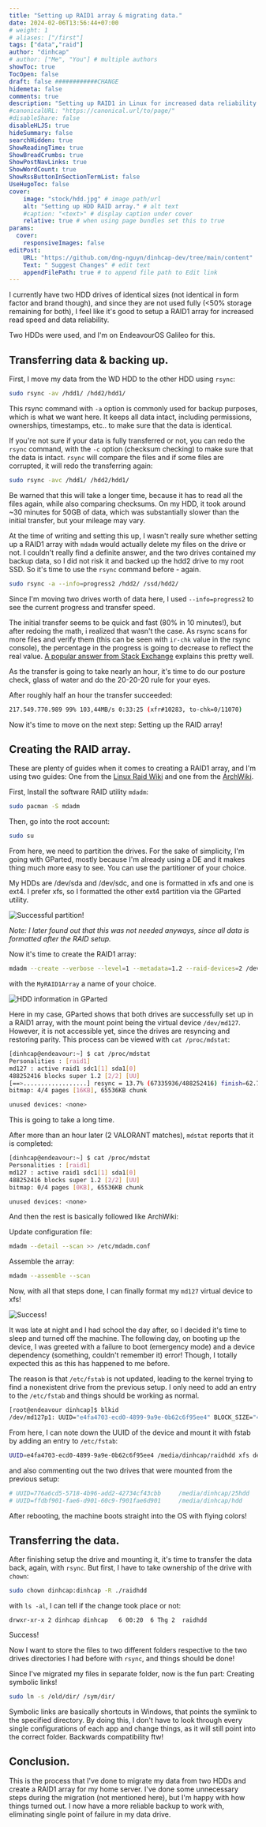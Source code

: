 ```yaml
---
title: "Setting up RAID1 array & migrating data."
date: 2024-02-06T13:56:44+07:00
# weight: 1
# aliases: ["/first"]
tags: ["data","raid"]
author: "dinhcap"
# author: ["Me", "You"] # multiple authors
showToc: true
TocOpen: false
draft: false ############CHANGE
hidemeta: false
comments: true
description: "Setting up RAID1 in Linux for increased data reliability."
#canonicalURL: "https://canonical.url/to/page/"
#disableShare: false
disableHLJS: true
hideSummary: false
searchHidden: true
ShowReadingTime: true
ShowBreadCrumbs: true
ShowPostNavLinks: true
ShowWordCount: true
ShowRssButtonInSectionTermList: false
UseHugoToc: false
cover:
    image: "stock/hdd.jpg" # image path/url
    alt: "Setting up HDD RAID array." # alt text
    #caption: "<text>" # display caption under cover
    relative: true # when using page bundles set this to true
params:
  cover:
    responsiveImages: false
editPost:
    URL: "https://github.com/dng-nguyn/dinhcap-dev/tree/main/content"
    Text: " Suggest Changes" # edit text
    appendFilePath: true # to append file path to Edit link
---
```

I currently have two HDD drives of identical sizes (not identical in form factor and brand though), and since they are not used fully (<50% storage remaining for both), I feel like it's good to setup a RAID1 array for increased read speed and data reliability.

Two HDDs were used, and I'm on EndeavourOS Galileo for this.
## Transferring data & backing up.
First, I move my data from the WD HDD to the other HDD using `rsync`:
```bash
sudo rsync -av /hdd1/ /hdd2/hdd1/
```
This rsync command with `-a` option is commonly used for backup purposes, which is what we want here. It keeps all data intact, including permissions, ownerships, timestamps, etc.. to make sure that the data is identical.

If you're not sure if your data is fully transferred or not, you can redo the `rsync` command, with the `-c` option (checksum checking) to make sure that the data is intact. `rsync` will compare the files and if some files are corrupted, it will redo the transferring again:
```bash
sudo rsync -avc /hdd1/ /hdd2/hdd1/
```
Be warned that this will take a longer time, because it has to read all the files again, while also comparing checksums. On my HDD, it took around ~30 minutes for 50GB of data, which was substantially slower than the initial transfer, but your mileage may vary.

At the time of writing and setting this up, I wasn't really sure whether setting up a RAID1 array with `mdadm` would actually delete my files on the drive or not. I couldn't really find a definite answer, and the two drives contained my backup data, so I did not risk it and backed up the hdd2 drive to my root SSD. So it's time to use the `rsync` command before - again.
```bash
sudo rsync -a --info=progress2 /hdd2/ /ssd/hdd2/
```
Since I'm moving two drives worth of data here, I used `--info=progress2` to see the current progress and transfer speed.

The initial transfer seems to be quick and fast (80% in 10 minutes!), but after redoing the math, i realized that wasn't the case. As rsync scans for more files and verify them (this can be seen with `ir-chk` value in the rsync console), the percentage in the progress is going to decrease to reflect the real value. [A popular answer from Stack Exchange](https://unix.stackexchange.com/a/261139) explains this pretty well.

As the transfer is going to take nearly an hour, it's time to do our posture check, glass of water and do the 20-20-20 rule for your eyes.

After roughly half an hour the transfer succeeded:
```bash
217.549.770.989 99% 103,44MB/s 0:33:25 (xfr#10283, to-chk=0/11070)
```
Now it's time to move on the next step: Setting up the RAID array!

## Creating the RAID array.

These are plenty of guides when it comes to creating a RAID1 array, and I'm using two guides: One from the [Linux Raid Wiki](https://web.archive.org/web/20240205122020/https://raid.wiki.kernel.org/index.php/RAID_setup) and one from the [ArchWiki](https://web.archive.org/web/20240205122114/https://wiki.archlinux.org/title/RAID).

First, Install the software RAID utility `mdadm`:
```bash
sudo pacman -S mdadm
```
Then, go into the root account:
```bash
sudo su
```
From here, we need to partition the drives. For the sake of simplicity, I'm going with GParted, mostly because I'm already using a DE and it makes thing much more easy to see. You can use the partitioner of your choice.

My HDDs are /dev/sda and /dev/sdc, and one is formatted in xfs and one is ext4. I prefer xfs, so I formatted the other ext4 partition via the GParted utility.

![Successful partition!](./success.png#center)

*Note: I later found out that this was not needed anyways, since all data is formatted after the RAID setup.*

Now it's time to create the RAID1 array:
```bash
mdadm --create --verbose --level=1 --metadata=1.2 --raid-devices=2 /dev/md/MyRAID1Array /dev/sdb1 /dev/sdc1
```
with the `MyRAID1Array` a name of your choice.

![HDD information in GParted](./hdd-info.png#center)

Here in my case, GParted shows that both drives are successfully set up in a RAID1 array, with the mount point
being the virtual device `/dev/md127`. However, it is not accessible yet, since the drives are resyncing and restoring parity. This process can be viewed with `cat /proc/mdstat`:
```bash
[dinhcap@endeavour:~] $ cat /proc/mdstat
Personalities : [raid1]
md127 : active raid1 sdc1[1] sda1[0]
488252416 blocks super 1.2 [2/2] [UU]
[==>..................] resync = 13.7% (67335936/488252416) finish=62.7min speed=111790K/sec
bitmap: 4/4 pages [16KB], 65536KB chunk

unused devices: <none>
```
This is going to take a long time.

After more than an hour later (2 VALORANT matches),  `mdstat` reports that it is completed:
```bash
[dinhcap@endeavour:~] $ cat /proc/mdstat
Personalities : [raid1]
md127 : active raid1 sdc1[1] sda1[0]
488252416 blocks super 1.2 [2/2] [UU]
bitmap: 0/4 pages [0KB], 65536KB chunk

unused devices: <none>
```
And then the rest is basically followed like ArchWiki:

Update configuration file:
```bash
mdadm --detail --scan >> /etc/mdadm.conf
```
Assemble the array:
```bash
mdadm --assemble --scan
```
Now, with all that steps done, I can finally format my `md127` virtual device to xfs!

![Success!](./format-success.png#center)

It was late at night and I had school the day after, so I decided it's time to sleep and turned off the machine. The following day, on booting up the device, I was greeted with a failure to boot (emergency mode) and a device dependency (something, couldn't remember it) error! Though, I totally expected this as this has happened to me before.

The reason is that `/etc/fstab` is not updated, leading to the kernel trying to find a nonexistent drive from the previous setup. I only need to add an entry to the `/etc/fstab` and things should be working as normal.
```bash
[root@endeavour dinhcap]$ blkid
/dev/md127p1: UUID="e4fa4703-ecd0-4899-9a9e-0b62c6f95ee4" BLOCK_SIZE="4096" TYPE="xfs" PARTUUID="66e841e2-3ede-4712-8261-480cbd1bcfe1"
```
From here, I can note down the UUID of the device and mount it with fstab by adding an entry to `/etc/fstab`:
```bash
UUID=e4fa4703-ecd0-4899-9a9e-0b62c6f95ee4 /media/dinhcap/raidhdd xfs defaults,noatime 0 0
```
and also commenting out the two drives that were mounted from the previous setup:
```bash
# UUID=776a6cd5-5718-4b96-add2-42734cf43cbb     /media/dinhcap/25hdd    xfs    defaults,noatime        0       0
# UUID=ffdbf901-fae6-d901-60c9-f901fae6d901     /media/dinhcap/hdd      ext4    defaults,noatime        0       0
```
After rebooting, the machine boots straight into the OS with flying colors!

## Transferring the data.

After finishing setup the drive and mounting it, it's time to transfer the data back, again, with `rsync`. But first, I have to take ownership of the drive with `chown`:
```bash
sudo chown dinhcap:dinhcap -R ./raidhdd
````
with `ls -al`, I can tell if the change took place or not:
```
drwxr-xr-x 2 dinhcap dinhcap   6 00:20  6 Thg 2  raidhdd
```
Success!

Now I want to store the files to two different folders respective to the two drives directories I had before with `rsync`, and things should be done!

Since I've migrated my files in separate folder, now is the fun part: Creating symbolic links!

```bash
sudo ln -s /old/dir/ /sym/dir/
```

Symbolic links are basically shortcuts in Windows, that points the symlink to the specified directory. By doing this, I don't have to look through every single configurations of each app and change things, as it will still point into the correct folder. Backwards compatibility ftw!

## Conclusion.

This is the process that I've done to migrate my data from two HDDs and create a RAID1 array for my home server. I've done some unnecessary steps during the migration (not mentioned here), but I'm happy with how things turned out. I now have a more reliable backup to work with, eliminating single point of failure in my data drive.
